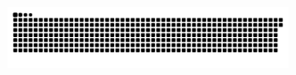 <picture>
  <source media="(prefers-color-scheme: dark)" srcset="https://raw.githubusercontent.com/ani946/ani946/output/github-snake-dark.svg" />
  <source media="(prefers-color-scheme: light)" srcset="https://raw.githubusercontent.com/ani946/ani946/output/github-snake.svg" />
  <img alt="github-snake" src="https://raw.githubusercontent.com/ani946/ani946/output/github-snake.svg" />
</picture>



<!--
**ani946/ani946** is a ✨ _special_ ✨ repository because its `README.md` (this file) appears on your GitHub profile.

Here are some ideas to get you started:

- 🔭 I’m currently working on ...
- 🌱 I’m currently learning ...
- 👯 I’m looking to collaborate on ...
- 🤔 I’m looking for help with ...
- 💬 Ask me about ...
- 📫 How to reach me: ...
- 😄 Pronouns: ...
- ⚡ Fun fact: ...
-->
